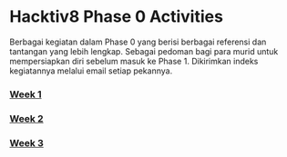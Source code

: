 # Hacktiv8 Phase 0 Activities

Berbagai kegiatan dalam Phase 0 yang berisi berbagai referensi dan tantangan yang lebih lengkap. Sebagai pedoman bagi para murid untuk mempersiapkan diri sebelum masuk ke Phase 1. Dikirimkan indeks kegiatannya melalui email setiap pekannya.

### [Week 1](./README-WEEK-1.md)
### [Week 2](./README-WEEK-2.md)
### [Week 3](./README-WEEK-3.md)
